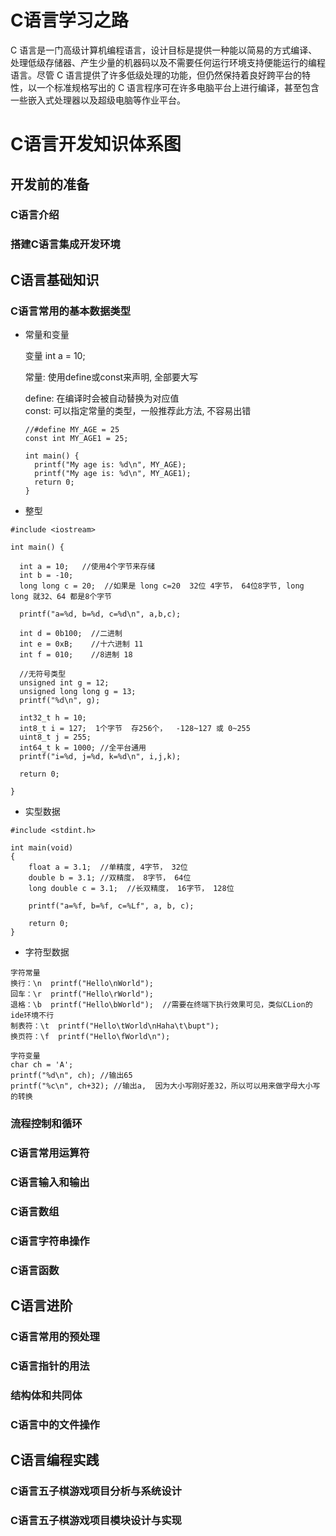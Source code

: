 # C语言学习之路

C 语言是一门高级计算机编程语言，设计目标是提供一种能以简易的方式编译、处理低级存储器、产生少量的机器码以及不需要任何运行环境支持便能运行的编程语言。尽管 C 语言提供了许多低级处理的功能，但仍然保持着良好跨平台的特性，以一个标准规格写出的 C   语言程序可在许多电脑平台上进行编译，甚至包含一些嵌入式处理器以及超级电脑等作业平台。


# C语言开发知识体系图

## 开发前的准备

### C语言介绍
### 搭建C语言集成开发环境

## C语言基础知识

### C语言常用的基本数据类型

* 常量和变量

  变量  int a = 10;  
  
  常量: 使用define或const来声明, 全部要大写  
  
  define: 在编译时会被自动替换为对应值  
  const: 可以指定常量的类型，一般推荐此方法, 不容易出错
  
  ```
  //#define MY_AGE = 25
  const int MY_AGE1 = 25;
  
  int main() {
    printf("My age is: %d\n", MY_AGE);
    printf("My age is: %d\n", MY_AGE1);
    return 0;
  }
  
  ```
  
* 整型

```
#include <iostream>

int main() {
  
  int a = 10;   //使用4个字节来存储
  int b = -10;
  long long c = 20;  //如果是 long c=20  32位 4字节， 64位8字节, long long 就32、64 都是8个字节
  
  printf("a=%d, b=%d, c=%d\n", a,b,c);
  
  int d = 0b100;  //二进制
  int e = 0xB;    //十六进制 11
  int f = 010;    //8进制 18
  
  //无符号类型
  unsigned int g = 12;
  unsigned long long g = 13;
  printf("%d\n", g);
  
  int32_t h = 10;
  int8_t i = 127;  1个字节  存256个，  -128~127 或 0~255
  uint8_t j = 255;
  int64_t k = 1000; //全平台通用
  printf("i=%d, j=%d, k=%d\n", i,j,k);
  
  return 0;
  
}
```
* 实型数据

```
#include <stdint.h>

int main(void)
{
    float a = 3.1;  //单精度, 4字节， 32位
    double b = 3.1; //双精度， 8字节， 64位
    long double c = 3.1;  //长双精度， 16字节， 128位
    
    printf("a=%f, b=%f, c=%Lf", a, b, c);

    return 0;
}
```

* 字符型数据
```
字符常量
换行：\n  printf("Hello\nWorld");
回车：\r  printf("Hello\rWorld");
退格：\b  printf("Hello\bWorld");  //需要在终端下执行效果可见，类似CLion的ide环境不行
制表符：\t  printf("Hello\tWorld\nHaha\t\bupt");
换页符：\f  printf("Hello\fWorld\n");

字符变量
char ch = 'A';
printf("%d\n", ch); //输出65
printf("%c\n", ch+32); //输出a,  因为大小写刚好差32，所以可以用来做字母大小写的转换
```

### 流程控制和循环
### C语言常用运算符
### C语言输入和输出
### C语言数组
### C语言字符串操作
### C语言函数

## C语言进阶

### C语言常用的预处理
### C语言指针的用法
### 结构体和共同体
### C语言中的文件操作

## C语言编程实践

### C语言五子棋游戏项目分析与系统设计
### C语言五子棋游戏项目模块设计与实现
